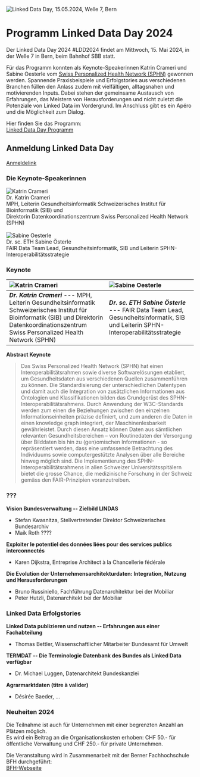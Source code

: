 ![Linked Data Day, 15.05.2024, Welle 7, Bern](/static-assets/img/linked-data-day-2024-de.png)


# Programm Linked Data Day 2024

Der Linked Data Day 2024 #LDD2024 findet am Mittwoch, 15. Mai 2024, in der Welle 7 in Bern, beim Bahnhof SBB statt.

Für das Programm konnten als Keynote-Speakerinnen Katrin Crameri und Sabine Oesterle vom [Swiss Personalized Health Network (SPHN)](https://sphn.ch/de/home/) gewonnen werden.
Spannende Praxisbeispiele und Erfolgstories aus verschiedenen Branchen füllen den Anlass zudem mit vielfältigen, alltagsnahen und motivierenden Inputs. Dabei stehen der gemeinsame Austausch von Erfahrungen, das Meistern von Herausforderungen und nicht zuletzt die Potenziale von Linked Data im Vordergrund.
Im Anschluss gibt es ein Apéro und die Möglichkeit zum Dialog.

Hier finden Sie das Programm:\
[Linked Data Day Programm](/static-assets/img/Linked-Data-Day-2024-Programm.pdf)

## Anmeldung Linked Data Day
[Anmeldelink](https://www.ticketpark.ch/bfh/de/show/6FE3E469-C3DA-43CE-9D27-731F651AA496)

### Die Keynote-Speakerinnen
![Katrin Crameri](/static-assets/img/Katrin_250x250.jpg)
\
Dr. Katrin Crameri\
MPH, Leiterin Gesundheitsinformatik Schweizerisches Institut für Bioinformatik (SIB) und\
Direktorin Datenkoordinationszentrum Swiss Personalized Health Network (SPHN)
\
\
![Sabine Oesterle](/static-assets/img/Sabine_Oe_250x250.jpg)
\
Dr. sc. ETH Sabine Österle\
FAIR Data Team Lead, Gesundheitsinformatik, SIB und Leiterin SPHN-Interoperabilitätsstrategie

### Keynote

| ![Katrin Crameri](/static-assets/img/Katrin_250x250.jpg)   | ![Sabine Oesterle](/static-assets/img/Sabine_Oe_250x250.jpg) |
|:---|:---|
| ***Dr. Katrin Crameri*** \--- MPH, Leiterin Gesundheitsinformatik Schweizerisches Institut für Bioinformatik (SIB) und Direktorin Datenkoordinationszentrum Swiss Personalized Health Network (SPHN) | ***Dr. sc. ETH Sabine Österle*** \--- FAIR Data Team Lead, Gesundheitsinformatik, SIB und Leiterin SPHN-Interoperabilitätsstrategie |

**Abstract Keynote**  
> Das Swiss Personalized Health Network (SPHN) hat einen Interoperabilitätsrahmen sowie diverse Softwarelösungen etabliert, um Gesundheitsdaten aus verschiedenen Quellen zusammenführen zu können. Die
>  Standardisierung der unterschiedlichen Datentypen und damit auch die Integration von zusätzlichen Informationen aus Ontologien und Klassifikationen bilden das Grundgerüst des SPHN-
> Interoperabilitätsrahmens. Durch Anwendung der W3C-Standards werden zum einen die Beziehungen zwischen den einzelnen Informationseinheiten präzise definiert, und zum anderen die Daten in einen knowledge
>  graph integriert, der Maschinenlesbarkeit gewährleistet. Durch diesen Ansatz können Daten aus sämtlichen relevanten Gesundheitsbereichen – von Routinedaten der Versorgung über Bilddaten bis hin zu
> (gen)omischen Informationen - so repräsentiert werden, dass eine umfassende Betrachtung des Individuums sowie computergestützte Analysen über alle Bereiche hinweg möglich sind. Die Implementierung des SPHN-
> Interoperabilitätsrahmens in allen Schweizer Universitätsspitälern bietet die grosse Chance, die medizinische Forschung in der Schweiz gemäss den FAIR-Prinzipien voranzutreiben.

### ???

**Vision Bundesverwaltung -- Zielbild LINDAS**
* Stefan Kwasnitza, Stellvertretender Direktor Schweizerisches Bundesarchiv
* Maik Roth ????

**Exploiter le potentiel des données liées pour des services publics interconnectés**
* Karen Dijkstra, Entreprise Architect à la Chancellerie fédérale

**Die Evolution der Unternehmensarchitekturdaten: Integration, Nutzung und Herausforderungen**
* Bruno Russiniello, Fachführung Datenarchitektur bei der Mobiliar
* Peter Hutzli, Datenarchitekt bei der Mobiliar

### Linked Data Erfolgstories

**Linked Data publizieren und nutzen -- Erfahrungen aus einer Fachabteilung**
* Thomas Bettler, Wissenschaftlicher Mitarbeiter Bundesamt für Umwelt

**TERMDAT -- Die Terminologie Datenbank des Bundes als Linked Data verfügbar**
* Dr. Michael Luggen, Datenarchitekt Bundeskanzlei

**Agrarmarktdaten (titre à valider)**
* Désirée Baeder, ...


### Neuheiten 2024

Die Teilnahme ist auch für Unternehmen mit einer begrenzten Anzahl an Plätzen möglich.\
Es wird ein Beitrag an die Organisationskosten erhoben: CHF 50.- für öffentliche Verwaltung und CHF 250.- für private Unternehmen.


Die Veranstaltung wird in Zusammenarbeit mit der Berner Fachhochschule BFH durchgeführt:\
[BFH-Webseite](https://www.bfh.ch/de/aktuell/fachveranstaltungen/linked-data-day-2024/)

